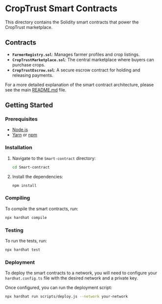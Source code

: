 # CropTrust Smart Contracts

This directory contains the Solidity smart contracts that power the CropTrust marketplace.

## Contracts

- **`FarmerRegistry.sol`**: Manages farmer profiles and crop listings.
- **`CropTrustMarketplace.sol`**: The central marketplace where buyers can purchase crops.
- **`CropTrustEscrow.sol`**: A secure escrow contract for holding and releasing payments.

For a more detailed explanation of the smart contract architecture, please see the main [README.md](/README.md) file.

## Getting Started

### Prerequisites

- [Node.js](https://nodejs.org/en/)
- [Yarn](https://yarnpkg.com/) or [npm](https://www.npmjs.com/)

### Installation

1.  Navigate to the `Smart-contract` directory:
    ```bash
    cd Smart-contract
    ```

2.  Install the dependencies:
    ```bash
    npm install
    ```

### Compiling

To compile the smart contracts, run:

```bash
npx hardhat compile
```

### Testing

To run the tests, run:

```bash
npx hardhat test
```

### Deployment

To deploy the smart contracts to a network, you will need to configure your `hardhat.config.ts` file with the desired network and a private key.

Once configured, you can run the deployment script:

```bash
npx hardhat run scripts/deploy.js --network your-network
```